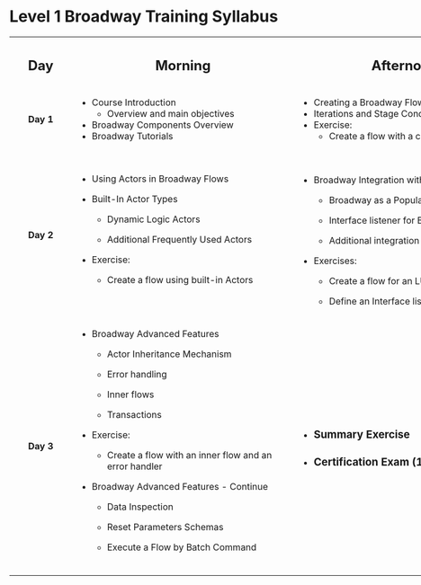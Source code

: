 # Level 1 Broadway Training Syllabus



<table style="width: 900px;">
<tbody>
<tr>
<td style="text-align: center;" width="100pxl">
<h2><strong>Day</strong></h2>
</td>
<td style="text-align: center;" width="400pxl">
<h2><strong>Morning</strong></h2>
</td>
<td style="text-align: center;" width="400pxl">
<h2><strong>Afternoon</strong></h2>
</td>
</tr>
<tr>
<td style="text-align: center;"><strong>Day 1</strong></td>
<td>
<ul>
<li>Course Introduction
<ul>
<li>Overview and main objectives</li>
</ul>
</li>
<li>Broadway Components Overview</li>
<li>Broadway Tutorials</li>
</ul>
</td>
<td>
<ul>
<li>Creating a Broadway Flow</li>
<li>Iterations and Stage Conditions</li>
<li>Exercise:
<ul>
<li>Create a flow with a condition</li>
</ul>
</li>
</ul>
</td>
</tr>
<tr>
<td style="text-align: center;"><strong>Day 2</strong></td>
<td>
<ul class="ul-list" data-mark="-">
<li class="md-list-item md-focus-container">
<p class="md-end-block md-p md-focus"><span class="md-plain md-expand">Using Actors in Broadway Flows</span></p>
</li>
<li class="md-list-item">
<p class="md-end-block md-p"><span class="md-plain">Built-In Actor Types</span></p>
<ul>
<li class="md-list-item">
<p class="md-end-block md-p">Dynamic Logic Actors&nbsp;</p>
</li>
<li class="md-list-item">
<p class="md-end-block md-p"><span class="md-plain md-expand">Additional Frequently Used Actors&nbsp;</span></p>
</li>
</ul>
</li>
<li class="md-list-item">
<p class="md-end-block md-p"><span class="md-plain">Exercise: </span></p>
<ul class="ul-list" data-mark="-">
<li class="md-list-item md-focus-container">
<p class="md-end-block md-p md-focus"><span class="md-plain md-expand">Create a flow using built-in Actors</span></p>
</li>
</ul>
</li>
</ul>
&nbsp;</td>
<td>&nbsp;
<ul class="ul-list" data-mark="-">
<li class="md-list-item md-focus-container">
<p class="md-end-block md-p md-focus"><span class="md-plain md-expand">Broadway Integration with Fabric Studio</span></p>
<ul class="ul-list" data-mark="-">
<li class="md-list-item">
<p class="md-end-block md-p"><span class="md-plain">Broadway as a Population</span></p>
</li>
<li class="md-list-item">
<p class="md-end-block md-p"><span class="md-plain">Interface listener for Broadway flows</span></p>
</li>
<li class="md-list-item">
<p class="md-end-block md-p"><span class="md-plain">Additional integration points</span></p>
</li>
</ul>
</li>
<li class="md-list-item">
<p class="md-end-block md-p"><span class="md-plain">Exercises: </span></p>
<ul class="ul-list" data-mark="-">
<li class="md-list-item">
<p class="md-end-block md-p"><span class="md-plain">Create a flow for an LU table population</span></p>
</li>
<li class="md-list-item md-focus-container">
<p class="md-end-block md-p md-focus"><span class="md-plain md-expand">Define an Interface listener for a flow</span></p>
</li>
</ul>
</li>
</ul>
</td>
</tr>
<tr>
<td style="text-align: center;"><strong>Day 3</strong></td>
<td>
<ul class="ul-list" data-mark="-">
<li class="md-list-item md-focus-container">
<p class="md-end-block md-p md-focus"><span class="md-plain md-expand">Broadway Advanced Features</span></p>
<ul class="ul-list" data-mark="-">
<li class="md-list-item">
<p class="md-end-block md-p"><span class="md-plain">Actor Inheritance Mechanism</span></p>
</li>
<li class="md-list-item">
<p class="md-end-block md-p"><span class="md-plain">Error handling</span></p>
</li>
<li class="md-list-item">
<p class="md-end-block md-p"><span class="md-plain">Inner flows</span></p>
</li>
<li class="md-list-item">
<p class="md-end-block md-p"><span class="md-plain">Transactions</span></p>
</li>
</ul>
</li>
<li class="md-list-item">
<p class="md-end-block md-p"><span class="md-plain">Exercise: </span></p>
<ul class="ul-list" data-mark="-">
<li class="md-list-item">
<p class="md-end-block md-p"><span class="md-plain">Create a flow with an inner flow and an error handler</span></p>
</li>
</ul>
</li>
<li class="md-list-item">
<p class="md-end-block md-p"><span class="md-plain">Broadway Advanced Features - Continue</span></p>
<ul class="ul-list" data-mark="-">
<li class="md-list-item">
<p class="md-end-block md-p"><span class="md-plain">Data Inspection</span></p>
</li>
<li class="md-list-item">
<p class="md-end-block md-p"><span class="md-plain">Reset Parameters Schemas</span></p>
</li>
<li class="md-list-item md-focus-container">
<p class="md-end-block md-p md-focus"><span class="md-plain md-expand">Execute a Flow by Batch Command</span></p>
</li>
</ul>
</li>
</ul>
&nbsp;</td>
<td>
<ul>
<li>
<h3>Summary Exercise</h3>
</li>
<li class="md-end-block md-heading md-focus">
<h3><span class="md-plain md-expand">Certification Exam (1 hour)</span></h3>
</li>
</ul>
</td>
</tr>
</tbody>
</table>